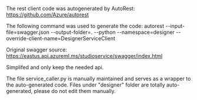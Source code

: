 The rest client code was autogenerated by AutoRest:  https://github.com/Azure/autorest

The following command was used to generate the code:
  autorest --input-file=swagger.json --output-folder=. --python --namespace=designer --override-client-name=DesignerServiceClient

Original swagger source: https://eastus.api.azureml.ms/studioservice/swagger/index.html

Simplifed and only keep the needed api.

The file service_caller.py is manually maintained and serves as a wrapper to the auto-generated code.
Files under "designer" folder are totally auto-generated, please do not edit them manually.